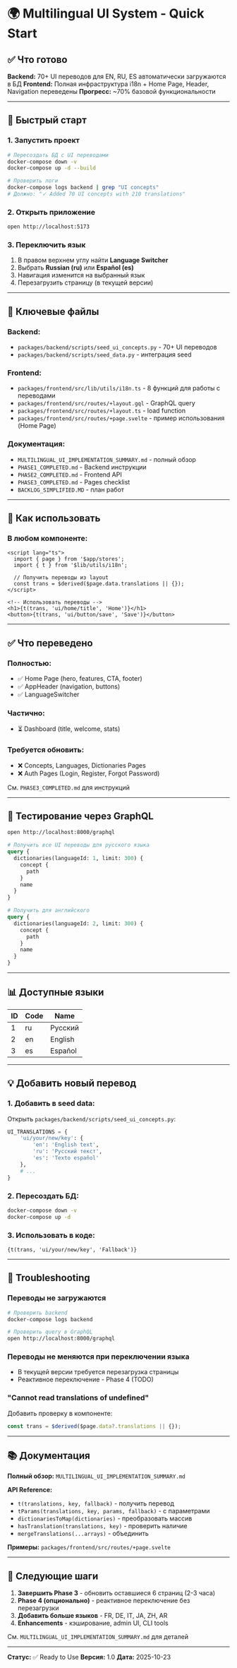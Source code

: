 # 🌍 Multilingual UI System - Quick Start

## ✅ Что готово

**Backend:** 70+ UI переводов для EN, RU, ES автоматически загружаются в БД
**Frontend:** Полная инфраструктура i18n + Home Page, Header, Navigation переведены
**Прогресс:** ~70% базовой функциональности

---

## 🚀 Быстрый старт

### 1. Запустить проект
```bash
# Пересоздать БД с UI переводами
docker-compose down -v
docker-compose up -d --build

# Проверить логи
docker-compose logs backend | grep "UI concepts"
# Должно: "✓ Added 70 UI concepts with 210 translations"
```

### 2. Открыть приложение
```bash
open http://localhost:5173
```

### 3. Переключить язык
1. В правом верхнем углу найти **Language Switcher**
2. Выбрать **Russian (ru)** или **Español (es)**
3. Навигация изменится на выбранный язык
4. Перезагрузить страницу (в текущей версии)

---

## 📁 Ключевые файлы

### Backend:
- `packages/backend/scripts/seed_ui_concepts.py` - 70+ UI переводов
- `packages/backend/scripts/seed_data.py` - интеграция seed

### Frontend:
- `packages/frontend/src/lib/utils/i18n.ts` - 8 функций для работы с переводами
- `packages/frontend/src/routes/+layout.gql` - GraphQL query
- `packages/frontend/src/routes/+layout.ts` - load function
- `packages/frontend/src/routes/+page.svelte` - пример использования (Home Page)

### Документация:
- `MULTILINGUAL_UI_IMPLEMENTATION_SUMMARY.md` - полный обзор
- `PHASE1_COMPLETED.md` - Backend инструкции
- `PHASE2_COMPLETED.md` - Frontend API
- `PHASE3_COMPLETED.md` - Pages checklist
- `BACKLOG_SIMPLIFIED.MD` - план работ

---

## 🎯 Как использовать

### В любом компоненте:

```svelte
<script lang="ts">
  import { page } from '$app/stores';
  import { t } from '$lib/utils/i18n';

  // Получить переводы из layout
  const trans = $derived($page.data.translations || {});
</script>

<!-- Использовать переводы -->
<h1>{t(trans, 'ui/home/title', 'Home')}</h1>
<button>{t(trans, 'ui/button/save', 'Save')}</button>
```

---

## ✅ Что переведено

### Полностью:
- ✅ Home Page (hero, features, CTA, footer)
- ✅ AppHeader (navigation, buttons)
- ✅ LanguageSwitcher

### Частично:
- ⏳ Dashboard (title, welcome, stats)

### Требуется обновить:
- ❌ Concepts, Languages, Dictionaries Pages
- ❌ Auth Pages (Login, Register, Forgot Password)

См. `PHASE3_COMPLETED.md` для инструкций

---

## 🧪 Тестирование через GraphQL

```bash
open http://localhost:8000/graphql
```

```graphql
# Получить все UI переводы для русского языка
query {
  dictionaries(languageId: 1, limit: 300) {
    concept {
      path
    }
    name
  }
}

# Получить для английского
query {
  dictionaries(languageId: 2, limit: 300) {
    concept {
      path
    }
    name
  }
}
```

---

## 📊 Доступные языки

| ID | Code | Name |
|----|------|------|
| 1 | ru | Русский |
| 2 | en | English |
| 3 | es | Español |

---

## 💡 Добавить новый перевод

### 1. Добавить в seed data:
Открыть `packages/backend/scripts/seed_ui_concepts.py`:

```python
UI_TRANSLATIONS = {
    'ui/your/new/key': {
        'en': 'English text',
        'ru': 'Русский текст',
        'es': 'Texto español'
    },
    # ...
}
```

### 2. Пересоздать БД:
```bash
docker-compose down -v
docker-compose up -d
```

### 3. Использовать в коде:
```svelte
{t(trans, 'ui/your/new/key', 'Fallback')}
```

---

## 🐛 Troubleshooting

### Переводы не загружаются
```bash
# Проверить backend
docker-compose logs backend

# Проверить query в GraphQL
open http://localhost:8000/graphql
```

### Переводы не меняются при переключении языка
- В текущей версии требуется перезагрузка страницы
- Реактивное переключение - Phase 4 (TODO)

### "Cannot read translations of undefined"
Добавить проверку в компоненте:
```typescript
const trans = $derived($page.data?.translations || {});
```

---

## 📚 Документация

**Полный обзор:** `MULTILINGUAL_UI_IMPLEMENTATION_SUMMARY.md`

**API Reference:**
- `t(translations, key, fallback)` - получить перевод
- `tParams(translations, key, params, fallback)` - с параметрами
- `dictionariesToMap(dictionaries)` - преобразовать массив
- `hasTranslation(translations, key)` - проверить наличие
- `mergeTranslations(...arrays)` - объединить

**Примеры:** `packages/frontend/src/routes/+page.svelte`

---

## 🎯 Следующие шаги

1. **Завершить Phase 3** - обновить оставшиеся 6 страниц (2-3 часа)
2. **Phase 4 (опционально)** - реактивное переключение без перезагрузки
3. **Добавить больше языков** - FR, DE, IT, JA, ZH, AR
4. **Enhancements** - кэширование, admin UI, CLI tools

См. `MULTILINGUAL_UI_IMPLEMENTATION_SUMMARY.md` для деталей

---

**Статус:** ✅ Ready to Use
**Версия:** 1.0
**Дата:** 2025-10-23

